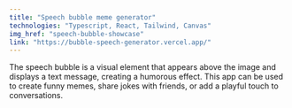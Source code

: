 ```yaml
---
title: "Speech bubble meme generator"
technologies: "Typescript, React, Tailwind, Canvas"
img_href: "speech-bubble-showcase"
link: "https://bubble-speech-generator.vercel.app/"
---
```

The speech bubble is a visual element that appears above the image and displays a text message, creating a humorous effect. This app can be used to create funny memes, share jokes with friends, or add a playful touch to conversations.
